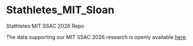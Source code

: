 # Stathletes_MIT_Sloan
Stathletes MIT SSAC 2026 Repo

The data supporting our MIT SSAC 2026 research is openly available <a href="https://drive.google.com/file/d/1BP5Y0bXzOK476tGe0adfiKVveME5GvEF/view?usp=sharing">here</a>.
